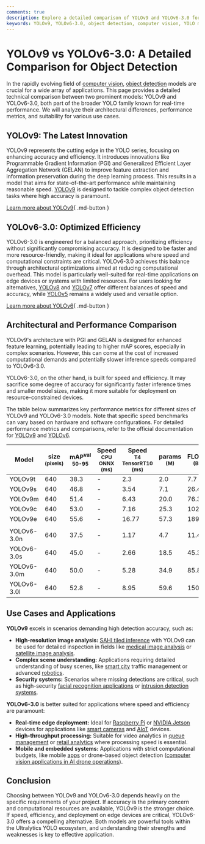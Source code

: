 ```yaml
---
comments: true
description: Explore a detailed comparison of YOLOv9 and YOLOv6-3.0 for object detection. Compare architecture, metrics, and use cases for optimized performance.
keywords: YOLOv9, YOLOv6-3.0, object detection, computer vision, YOLO models, comparison, accuracy vs speed, AI models, machine learning, Ultralytics
---
```


# YOLOv9 vs YOLOv6-3.0: A Detailed Comparison for Object Detection

<script async src="https://cdn.jsdelivr.net/npm/chart.js"></script>
<script defer src="../../javascript/benchmark.js"></script>

<canvas id="modelComparisonChart" width="1024" height="400" active-models='["YOLOv9", "YOLOv6-3.0"]'></canvas>

In the rapidly evolving field of [computer vision](https://www.ultralytics.com/glossary/computer-vision-cv), [object detection](https://www.ultralytics.com/glossary/object-detection) models are crucial for a wide array of applications. This page provides a detailed technical comparison between two prominent models: YOLOv9 and YOLOv6-3.0, both part of the broader YOLO family known for real-time performance. We will analyze their architectural differences, performance metrics, and suitability for various use cases.

## YOLOv9: The Latest Innovation

YOLOv9 represents the cutting edge in the YOLO series, focusing on enhancing accuracy and efficiency. It introduces innovations like Programmable Gradient Information (PGI) and Generalized Efficient Layer Aggregation Network (GELAN) to improve feature extraction and information preservation during the deep learning process. This results in a model that aims for state-of-the-art performance while maintaining reasonable speed. [YOLOv9](https://docs.ultralytics.com/models/yolov9/) is designed to tackle complex object detection tasks where high accuracy is paramount.

[Learn more about YOLOv9](https://docs.ultralytics.com/models/yolov9/){ .md-button }

## YOLOv6-3.0: Optimized Efficiency

YOLOv6-3.0 is engineered for a balanced approach, prioritizing efficiency without significantly compromising accuracy. It is designed to be faster and more resource-friendly, making it ideal for applications where speed and computational constraints are critical. YOLOv6-3.0 achieves this balance through architectural optimizations aimed at reducing computational overhead. This model is particularly well-suited for real-time applications on edge devices or systems with limited resources. For users looking for alternatives, [YOLOv8](https://docs.ultralytics.com/models/yolov8/) and [YOLOv7](https://docs.ultralytics.com/models/yolov7/) offer different balances of speed and accuracy, while [YOLOv5](https://docs.ultralytics.com/models/yolov5/) remains a widely used and versatile option.

[Learn more about YOLOv6](https://docs.ultralytics.com/models/yolov6/){ .md-button }

## Architectural and Performance Comparison

YOLOv9's architecture with PGI and GELAN is designed for enhanced feature learning, potentially leading to higher mAP scores, especially in complex scenarios. However, this can come at the cost of increased computational demands and potentially slower inference speeds compared to YOLOv6-3.0.

YOLOv6-3.0, on the other hand, is built for speed and efficiency. It may sacrifice some degree of accuracy for significantly faster inference times and smaller model sizes, making it more suitable for deployment on resource-constrained devices.

The table below summarizes key performance metrics for different sizes of YOLOv9 and YOLOv6-3.0 models. Note that specific speed benchmarks can vary based on hardware and software configurations. For detailed performance metrics and comparisons, refer to the official documentation for [YOLOv9](https://docs.ultralytics.com/models/yolov9/) and [YOLOv6](https://docs.ultralytics.com/models/yolov6/).

| Model       | size<br><sup>(pixels) | mAP<sup>val<br>50-95 | Speed<br><sup>CPU ONNX<br>(ms) | Speed<br><sup>T4 TensorRT10<br>(ms) | params<br><sup>(M) | FLOPs<br><sup>(B) |
| ----------- | --------------------- | -------------------- | ------------------------------ | ----------------------------------- | ------------------ | ----------------- |
| YOLOv9t     | 640                   | 38.3                 | -                              | 2.3                                 | 2.0                | 7.7               |
| YOLOv9s     | 640                   | 46.8                 | -                              | 3.54                                | 7.1                | 26.4              |
| YOLOv9m     | 640                   | 51.4                 | -                              | 6.43                                | 20.0               | 76.3              |
| YOLOv9c     | 640                   | 53.0                 | -                              | 7.16                                | 25.3               | 102.1             |
| YOLOv9e     | 640                   | 55.6                 | -                              | 16.77                               | 57.3               | 189.0             |
|             |                       |                      |                                |                                     |                    |                   |
| YOLOv6-3.0n | 640                   | 37.5                 | -                              | 1.17                                | 4.7                | 11.4              |
| YOLOv6-3.0s | 640                   | 45.0                 | -                              | 2.66                                | 18.5               | 45.3              |
| YOLOv6-3.0m | 640                   | 50.0                 | -                              | 5.28                                | 34.9               | 85.8              |
| YOLOv6-3.0l | 640                   | 52.8                 | -                              | 8.95                                | 59.6               | 150.7             |

## Use Cases and Applications

**YOLOv9** excels in scenarios demanding high detection accuracy, such as:

- **High-resolution image analysis:** [SAHI tiled inference](https://docs.ultralytics.com/guides/sahi-tiled-inference/) with YOLOv9 can be used for detailed inspection in fields like [medical image analysis](https://www.ultralytics.com/glossary/medical-image-analysis) or [satellite image analysis](https://www.ultralytics.com/blog/using-computer-vision-to-analyse-satellite-imagery).
- **Complex scene understanding:** Applications requiring detailed understanding of busy scenes, like [smart city](https://www.ultralytics.com/blog/computer-vision-ai-in-smart-cities) traffic management or advanced [robotics](https://www.ultralytics.com/glossary/robotics).
- **Security systems:** Scenarios where missing detections are critical, such as high-security [facial recognition applications](https://www.ultralytics.com/blog/facial-recognition-applications-in-ai) or [intrusion detection systems](https://www.ultralytics.com/blog/security-alarm-system-projects-with-ultralytics-yolov8).

**YOLOv6-3.0** is better suited for applications where speed and efficiency are paramount:

- **Real-time edge deployment:** Ideal for [Raspberry Pi](https://docs.ultralytics.com/guides/raspberry-pi/) or [NVIDIA Jetson](https://docs.ultralytics.com/guides/nvidia-jetson/) devices for applications like [smart cameras](https://www.ultralytics.com/blog/edge-ai-and-aiot-upgrade-any-camera-with-ultralytics-yolov8-in-a-no-code-way) and [AIoT](https://www.ultralytics.com/glossary/edge-ai) devices.
- **High-throughput processing:** Suitable for video analytics in [queue management](https://docs.ultralytics.com/guides/queue-management/) or [retail analytics](https://www.ultralytics.com/blog/ai-for-smarter-retail-inventory-management) where processing speed is essential.
- **Mobile and embedded systems:** Applications with strict computational budgets, like mobile [apps](https://docs.ultralytics.com/hub/app/) or drone-based object detection ([computer vision applications in AI drone operations](https://www.ultralytics.com/blog/computer-vision-applications-ai-drone-uav-operations)).

## Conclusion

Choosing between YOLOv9 and YOLOv6-3.0 depends heavily on the specific requirements of your project. If accuracy is the primary concern and computational resources are available, YOLOv9 is the stronger choice. If speed, efficiency, and deployment on edge devices are critical, YOLOv6-3.0 offers a compelling alternative. Both models are powerful tools within the Ultralytics YOLO ecosystem, and understanding their strengths and weaknesses is key to effective application.
